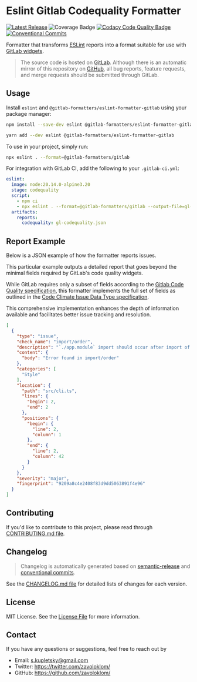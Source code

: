 # Eslint Gitlab Codequality Formatter

[![Latest Release](https://gitlab.com/gitlab-formatters/eslint-gitlab-formatter/-/badges/release.svg?style=flat-square)](https://gitlab.com/gitlab-formatters/eslint-gitlab-formatter/-/releases)
![Coverage Badge](https://img.shields.io/codacy/coverage/f40620b9d84b4424ae766a0bda5d768c?style=flat-square&label=Coverage)
[![Codacy Code Quality Badge](https://img.shields.io/codacy/grade/f40620b9d84b4424ae766a0bda5d768c?style=flat-square&logo=codacy&label=Code%20Quality)](https://app.codacy.com/gl/gitlab-formatters/eslint-gitlab-formatter/dashboard?utm_source=gl&utm_medium=referral&utm_content=&utm_campaign=Badge_grade)
[![Conventional Commits](https://img.shields.io/badge/Conventional%20Commits-1.0.0-%23FE5196?logo=conventionalcommits&logoColor=whit&style=flat-square)](https://conventionalcommits.org)

Formatter that transforms [ESLint](https://eslint.org/) reports into a format suitable for use
with [GitLab widgets](https://docs.gitlab.com/ee/ci/testing/code_quality.html).

> The source code is hosted on [GitLab](https://gitlab.com/gitlab-formatters/eslint-gitlab-formatter).
> Although there is an automatic mirror of this repository
> on [GitHub](https://github.com/zavoloklom/eslint-formatter-gitlab), all bug reports, feature requests, and merge
> requests should be submitted through GitLab.

## Usage

Install `eslint` and `@gitlab-formatters/eslint-formatter-gitlab` using your package manager:

```bash
npm install --save-dev eslint @gitlab-formatters/eslint-formatter-gitlab
```

```bash
yarn add --dev eslint @gitlab-formatters/eslint-formatter-gitlab
```

To use in your project, simply run:

```bash
npx eslint . --format=@gitlab-formatters/gitlab
```

For integration with GitLab CI, add the following to your `.gitlab-ci.yml`:

```yml
eslint:
  image: node:20.14.0-alpine3.20
  stage: codequality
  script:
    - npm ci
    - npx eslint . --format=@gitlab-formatters/gitlab --output-file=gl-codequality.json
  artifacts:
    reports:
      codequality: gl-codequality.json
```

## Report Example

Below is a JSON example of how the formatter reports issues.

This particular example outputs a detailed report that goes beyond the minimal fields required by GitLab's code quality
widgets.

While GitLab requires only a subset of fields according to
the [Gitlab Code Quality specification](https://docs.gitlab.com/ee/ci/testing/code_quality.html#implement-a-custom-tool),
this formatter implements the full set of fields as outlined in
the [Code Climate Issue Data Type specification](https://github.com/codeclimate/platform/blob/master/spec/analyzers/SPEC.md#issues).

This comprehensive implementation enhances the depth of information available and facilitates better issue tracking and
resolution.

```json
[
  {
    "type": "issue",
    "check_name": "import/order",
    "description": "`./app.module` import should occur after import of `@nestjs/mongoose/dist/mongoose-core.module`",
    "content": {
      "body": "Error found in import/order"
    },
    "categories": [
      "Style"
    ],
    "location": {
      "path": "src/cli.ts",
      "lines": {
        "begin": 2,
        "end": 2
      },
      "positions": {
        "begin": {
          "line": 2,
          "column": 1
        },
        "end": {
          "line": 2,
          "column": 42
        }
      }
    },
    "severity": "major",
    "fingerprint": "9209a8c4e2408f83d9dd5063891f4e96"
  }
]
```

## Contributing

If you'd like to contribute to this project, please read through [CONTRIBUTING.md file](./CONTRIBUTING.md).

## Changelog

> Changelog is automatically generated based on [semantic-release](https://github.com/semantic-release/changelog)
and [conventional commits](https://www.conventionalcommits.org/en/v1.0.0/). 

See the [CHANGELOG.md file](./CHANGELOG.md) for detailed lists of changes for each version.

## License

MIT License. See the [License File](./LICENSE) for more information.

## Contact

If you have any questions or suggestions, feel free to reach out by

- Email: [s.kupletsky@gmail.com](mailto:s.kupletsky@gmail.com)
- Twitter: <https://twitter.com/zavoloklom/>
- GitHub: <https://github.com/zavoloklom/>
